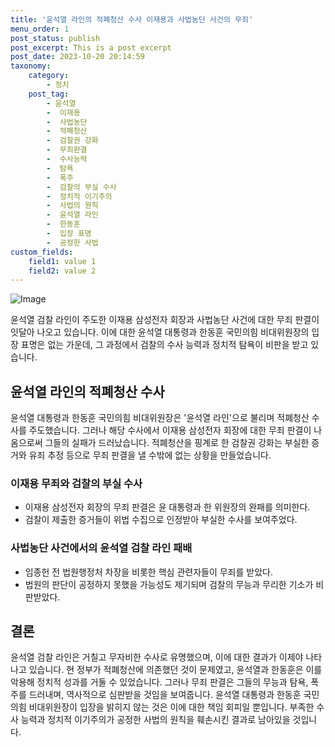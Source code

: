 ```yaml
---
title: '윤석열 라인의 적폐청산 수사 이재용과 사법농단 사건의 무죄'
menu_order: 1
post_status: publish
post_excerpt: This is a post excerpt
post_date: 2023-10-20 20:14:59
taxonomy:
    category:
        - 정치
    post_tag:
        - 윤석열
        -  이재용
        -  사법농단
        -  적폐청산
        -  검찰권 강화
        -  무죄판결
        -  수사능력
        -  탐욕
        -  폭주
        -  검찰의 부실 수사
        -  정치적 이기주의
        -  사법의 원칙
        -  윤석열 라인
        -  한동훈
        -  입장 표명
        -  공정한 사법
custom_fields:
    field1: value 1
    field2: value 2
---
```


![Image](https://imgnews.pstatic.net/image/047/2024/02/07/0002421548_001_20240207072501088.jpg?type=w647)


윤석열 검찰 라인이 주도한 이재용 삼성전자 회장과 사법농단 사건에 대한 무죄 판결이 잇달아 나오고 있습니다. 이에 대한 윤석열 대통령과 한동훈 국민의힘 비대위원장의 입장 표명은 없는 가운데, 그 과정에서 검찰의 수사 능력과 정치적 탐욕이 비판을 받고 있습니다. 

## 윤석열 라인의 적폐청산 수사
윤석열 대통령과 한동훈 국민의힘 비대위원장은 '윤석열 라인'으로 불리며 적폐청산 수사를 주도했습니다. 그러나 해당 수사에서 이재용 삼성전자 회장에 대한 무죄 판결이 나옴으로써 그들의 실패가 드러났습니다. 적폐청산을 핑계로 한 검찰권 강화는 부실한 증거와 유죄 추정 등으로 무죄 판결을 낼 수밖에 없는 상황을 만들었습니다.

### 이재용 무죄와 검찰의 부실 수사
- 이재용 삼성전자 회장의 무죄 판결은 윤 대통령과 한 위원장의 완패를 의미한다.
- 검찰이 제출한 증거들이 위법 수집으로 인정받아 부실한 수사를 보여주었다.

### 사법농단 사건에서의 윤석열 검찰 라인 패배
- 임종헌 전 법원행정처 차장을 비롯한 핵심 관련자들이 무죄를 받았다.
- 법원의 판단이 공정하지 못했을 가능성도 제기되며 검찰의 무능과 무리한 기소가 비판받았다.

## 결론
윤석열 검찰 라인은 거칠고 무자비한 수사로 유명했으며, 이에 대한 결과가 이제야 나타나고 있습니다. 현 정부가 적폐청산에 의존했던 것이 문제였고, 윤석열과 한동훈은 이를 악용해 정치적 성과를 거둘 수 있었습니다. 그러나 무죄 판결은 그들의 무능과 탐욕, 폭주를 드러내며, 역사적으로 심판받을 것임을 보여줍니다. 윤석열 대통령과 한동훈 국민의힘 비대위원장이 입장을 밝히지 않는 것은 이에 대한 책임 회피일 뿐입니다. 부족한 수사 능력과 정치적 이기주의가 공정한 사법의 원칙을 훼손시킨 결과로 남아있을 것입니다.
